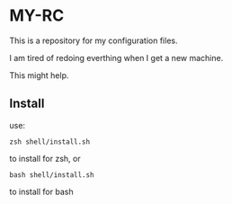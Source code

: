 # MY-RC

This is a repository for my configuration files.

I am tired of redoing everthing when I get a new machine.

This might help.


## Install

use:
```shell
zsh shell/install.sh
```
to install for zsh, or
```shell
bash shell/install.sh
```
to install for bash
